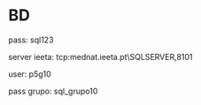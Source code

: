 # BD
pass: sql123




server ieeta: tcp:mednat.ieeta.pt\SQLSERVER,8101

user: p5g10

pass grupo: sql_grupo10
